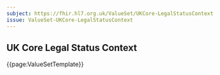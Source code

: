 ```yaml
---
subject: https://fhir.hl7.org.uk/ValueSet/UKCore-LegalStatusContext
issue: ValueSet-UKCore-LegalStatusContext
---
```

## UK Core Legal Status Context

{{page:ValueSetTemplate}}